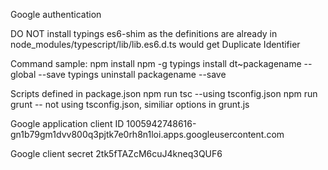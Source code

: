 Google authentication

DO NOT install typings es6-shim as the definitions are already in node_modules/typescript/lib/lib.es6.d.ts
would get Duplicate Identifier


Command sample:
npm install npm -g
typings install dt~packagename --global --save
typings uninstall packagename --save

Scripts defined in package.json
npm run tsc    --using tsconfig.json
npm run grunt   -- not using tsconfig.json, similiar options in grunt.js

Google application client ID
1005942748616-gn1b79gm1dvv800q3pjtk7e0rh8n1loi.apps.googleusercontent.com

Google client secret
2tk5fTAZcM6cuJ4kneq3QUF6